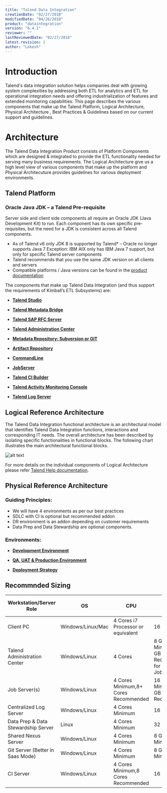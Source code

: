 ```yaml
---
title: "Talend Data Integration"
creationDate: "02/27/2018"
modifiedDate: "04/26/2018"
product: "dataintegration"
version: "6.4.1"
reviewer: ""
lastReviewedDate: "02/27/2018"
latest.revision: 2
author: "Lokesh"
---
```


# Introduction

Talend's data integration solution helps companies deal with growing system complexities by addressing both ETL for analytics and ETL for operational integration needs and offering industrialization of features and extended monitoring capabilities. This page describes the various components that make up the Talend Platform, Logical Architecture, Physical Architecture , Best Practices & Guidelines based on our current support and guidelines. 

# Architecture

The Talend Data Integration Product consists of Platform Components which are designed & integrated to provide the ETL functionality needed for serving many business requirements. The Logical Architecture give us a high level view of various components that make up the platform and Physical Architecuture provides guidelines for various deployment environments.

## Talend Platform

### Oracle Java JDK – a Talend Pre-requisite
Server side and client side components all require an Oracle JDK (Java Development Kit) to run. Each component has its own specific pre-requisites, but the need for a JDK is consistent across all Talend components.

- As of Talend v6 only JDK 8 is supported by Talend* – Oracle no longer supports Java 7
  Exception: IBM AIX only has IBM Java 7 support, but only for specific Talend server components
- Talend recommends that you use the same JDK version on all clients and servers
- Compatible platforms / Java versions can be found in the [product documentation][product documentation]


The components that make up Talend Data Integration (and thus support the requirements of Kimball’s ETL Subsystems) are:

- **[Talend Studio][Talend Studio]**

- **[Talend Metadata Bridge][Talend Metadata Bridge]**

- **[Talend SAP RFC Server][Talend SAP RFC Server]**

- **[Talend Administration Center][Talend Administration Center]**

- **[Metadata Repository: Subversion or GIT][Metadata Repository]**

- **[Artifact Repository][Artifact Repository]**

- **[CommandLine][CommandLine]**

- **[JobServer][JobServer]**

- **[Talend CI Builder][Talend CI Builder]**

- **[Talend Activity Monitoring Console][Talend Activity Monitoring Console]**

- **[Talend Log Server][Talend Log Server]**

## Logical Reference Architecture

The Talend Data Integration functional architecture is an architectural model that identifies Talend Data Integration functions, interactions and corresponding IT needs. The overall architecture has been described by isolating specific functionalities in functional blocks.
The following chart illustrates the main architectural functional blocks.

![alt text][Logical Architecture]

For more details on the individual components of Logical Architecture please refer [Talend Help documentation][logical-architecture-details]. 

## Physical Reference Architecture

### Guiding Principles:
- We will have 4 environments as per our best practices
- SDLC with CI is optional but recommended addon
- DR environment is an addon depending on customer requirements
- Data Prep and Data Stewardship are optional components.

### Environments:

- **[Development Environment][di-dev]**

- **[QA, UAT & Production Environment][di-prod]**

- **[Deployment Strategy][deployment]**


## Recommnded Sizing

Workstation/Server Role|OS|CPU|RAM|SSD Disk Size
--- | --- | --- | --- | ---
Client PC|Windows/Linux/Mac|4 Cores i7 Processor or equivalent|16 GB|500 GB
Talend Administration Center|Windows/Linux|4 Cores |8 GB RAM Minimum, 32 GB Recommended for 1000s of Jobs|300GB+ Minimum (for software & logs)
Job Server(s)|Windows/Linux|4 Cores Minimum,8+ Cores Recommended|16 GB RAM Minimum,128 GB Recommended|300+ GB
Centralized Log Server|Windows/Linux|4 Cores Minimum|16 GB RAM|300+ GB
Data Prep & Data Stewardship Server|Linux|4 Cores Minimum|32 GB RAM|300+ GB
Shared Nexus Server|Windows/Linux|4 Cores Minimum|8 GB RAM Minimum|300+ GB
Git Server (Better in Saas Mode)|Windows/Linux|4 Cores Minimum|8 GB RAM Minimum|50+ GB
CI Server|Windows/Linux|4 Cores Minimum,8 Cores Recommended|16 GB RAM|300+ GB


<!-- links -->
[product documentation]: https://help.talend.com/reader/RexlZLQDFJ5kZX15Y4ZebQ/WwuniyNr4hf4hn62WSyQww "Talend Data Integration Installation Guide for Windows"
[logical-architecture-details]: https://help.talend.com/reader/nXPtKhielAtSqFD6_f7~OQ/WwuniyNr4hf4hn62WSyQww "Talend Data Integration Logical Architecture"
[Java]: ./../../../talend-components/java.md
[Talend Studio]: ./../../../talend-components/talend-studio.md
[Talend Metadata Bridge]: ./../../../talend-components/talend-metadata-bridge.md
[Talend SAP RFC Server]: ./../../../talend-components/talend-sap-rfc-server.md

[Talend Administration Center]: ./../../../talend-components/talend-administration-center.md
[Artifact Repository]: ./../../../talend-components/artifact-repository.md
[CommandLine]: ./../../../talend-components/command-line.md
[Metadata Repository]: ./../../../talend-components/metadata-repository.md
[JobServer]: ./../../../talend-components/job-server.md
[Talend CI Builder]: ./../../../talend-components/talend-ci-builder.md

[Talend Activity Monitoring Console]: ./../../../talend-components/talend-activity-monitoring-console.md
[Talend Log Server]: ./../../../talend-components/talend-log-server.md

[Logical Architecture]: https://help.talend.com/api/fluidtopicsclient/resources/cdDHY~srerWZK4ptDezsiA/content "Talend Data Integration Installation Guide for Windows"

[di-dev]: ./di-physical-architecture-dev.md
[di-prod]: ./di-physical-architecture-prod.md 
[deployment]: ./di-deployment-strategy.md
